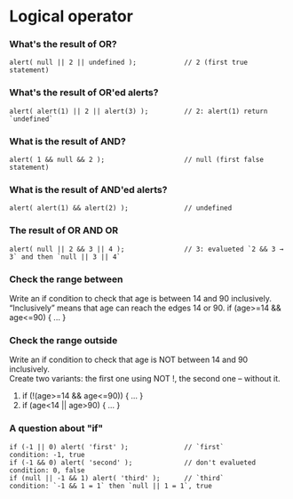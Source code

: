 # Logical operator  
  
### What's the result of OR?  
    alert( null || 2 || undefined );            // 2 (first true statement)

### What's the result of OR'ed alerts?  
    alert( alert(1) || 2 || alert(3) );         // 2: alert(1) return `undefined`

### What is the result of AND?  
    alert( 1 && null && 2 );                    // null (first false statement)

### What is the result of AND'ed alerts?  
    alert( alert(1) && alert(2) );              // undefined

### The result of OR AND OR  
    alert( null || 2 && 3 || 4 );               // 3: evalueted `2 && 3 → 3` and then `null || 3 || 4`

### Check the range between  
Write an if condition to check that age is between 14 and 90 inclusively.  
“Inclusively” means that age can reach the edges 14 or 90.
    if (age>=14 && age<=90) { ... }

### Check the range outside  
Write an if condition to check that age is NOT between 14 and 90 inclusively.  
Create two variants: the first one using NOT !, the second one – without it.
1. if (!(age>=14 && age<=90)) { ... }
2. if (age<14 || age>90) { ... }

### A question about "if"  
    if (-1 || 0) alert( 'first' );              // `first`          condition: -1, true
    if (-1 && 0) alert( 'second' );             // don't evalueted  condition: 0, false
    if (null || -1 && 1) alert( 'third' );      // `third`          condition: `-1 && 1 = 1` then `null || 1 = 1`, true

